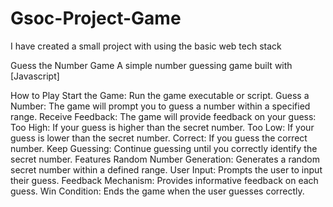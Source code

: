 # Gsoc-Project-Game
I have created  a small project with using the basic web tech stack


Guess the Number Game
A simple number guessing game built with [Javascript]

How to Play
Start the Game: Run the game executable or script.
Guess a Number: The game will prompt you to guess a number within a specified range.
Receive Feedback: The game will provide feedback on your guess:
Too High: If your guess is higher than the secret number.
Too Low: If your guess is lower than the secret number.
Correct: If you guess the correct number.
Keep Guessing: Continue guessing until you correctly identify the secret number.
Features
Random Number Generation: Generates a random secret number within a defined range.
User Input: Prompts the user to input their guess.
Feedback Mechanism: Provides informative feedback on each guess.
Win Condition: Ends the game when the user guesses correctly.
